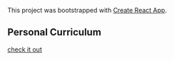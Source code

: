 This project was bootstrapped with [Create React App](https://github.com/facebook/create-react-app).

## Personal Curriculum

[check it out](http://VitorRedfox.github.io/Page)
